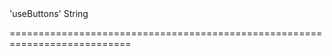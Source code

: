 <!--merge--><!--/merge-->
<!--default-->'useButtons'<!--/default-->
<!--type-->String<!--/type-->
===========================================================================
